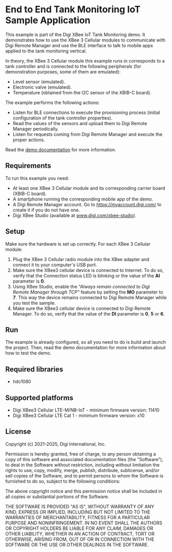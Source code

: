 End to End Tank Monitoring IoT Sample Application
=================================================

This example is part of the Digi XBee IoT Tank Monitoring demo. It
demonstrates how to use the XBee 3 Cellular modules to communicate with Digi
Remote Manager and use the BLE interface to talk to mobile apps applied to
the tank monitoring vertical.

In theory, the XBee 3 Cellular module this example runs in corresponds to a
tank controller and is connected to the following peripherals (for demonstration
purposes, some of them are emulated):
  * Level sensor (emulated).
  * Electronic valve (emulated).
  * Temperature (obtained from the I2C sensor of the XBIB-C board).

The example performs the following actions:
  * Listen for BLE connections to execute the provisioning process (initial
    configuration of the tank controller properties).
  * Read the values of the sensors and upload them to Digi Remote Manager
    periodically.
  * Listen for requests coming from Digi Remote Manager and execute the proper
    actions.

Read the [demo documentation][doc] for more information.

Requirements
------------

To run this example you need:

* At least one XBee 3 Cellular module and its corresponding carrier board
  (XBIB-C board).
* A smartphone running the corresponding mobile app of the demo.
* A Digi Remote Manager account. Go to https://myaccount.digi.com/ to create it
  if you do not have one.
* Digi XBee Studio (available at www.digi.com/xbee-studio).

Setup
-----

Make sure the hardware is set up correctly. For each XBee 3 Cellular module:

1. Plug the XBee 3 Cellular radio module into the XBee adapter and connect it
   to your computer's USB port.
2. Make sure the XBee3 cellular device is connected to Internet. To do so,
   verify that the Connection status LED is blinking or the value of the
   **AI** parameter is **0**.
3. Using XBee Studio, enable the *"Always remain connected to Digi Remote
   Manager through TCP"* feature by setting the **MO** parameter to **7**. This
   way the device remains connected to Digi Remote Manager while you test the
   sample.
4. Make sure the XBee3 cellular device is connected to Digi Remote Manager. To
   do so, verify that the value of the **DI** parameter is **0**, **5** or
   **6**.

Run
---

The example is already configured, so all you need to do is build and launch
the project. Then, read the demo documentation for more information about how
to test the demo.

Required libraries
--------------------

* hdc1080

Supported platforms
-------------------

* Digi XBee3 Cellular LTE-M/NB-IoT - minimum firmware version: 11410
* Digi XBee3 Cellular LTE Cat 1 - minimum firmware version: x10

License
-------

Copyright (c) 2021-2025, Digi International, Inc.

Permission is hereby granted, free of charge, to any person obtaining a copy
of this software and associated documentation files (the "Software"), to deal
in the Software without restriction, including without limitation the rights
to use, copy, modify, merge, publish, distribute, sublicense, and/or sell
copies of the Software, and to permit persons to whom the Software is
furnished to do so, subject to the following conditions:

The above copyright notice and this permission notice shall be included in all
copies or substantial portions of the Software.

THE SOFTWARE IS PROVIDED "AS IS", WITHOUT WARRANTY OF ANY KIND, EXPRESS OR
IMPLIED, INCLUDING BUT NOT LIMITED TO THE WARRANTIES OF MERCHANTABILITY,
FITNESS FOR A PARTICULAR PURPOSE AND NONINFRINGEMENT. IN NO EVENT SHALL THE
AUTHORS OR COPYRIGHT HOLDERS BE LIABLE FOR ANY CLAIM, DAMAGES OR OTHER
LIABILITY, WHETHER IN AN ACTION OF CONTRACT, TORT OR OTHERWISE, ARISING FROM,
OUT OF OR IN CONNECTION WITH THE SOFTWARE OR THE USE OR OTHER DEALINGS IN THE
SOFTWARE.


[doc]: https://www.digi.com/resources/documentation/digidocs/90002422
